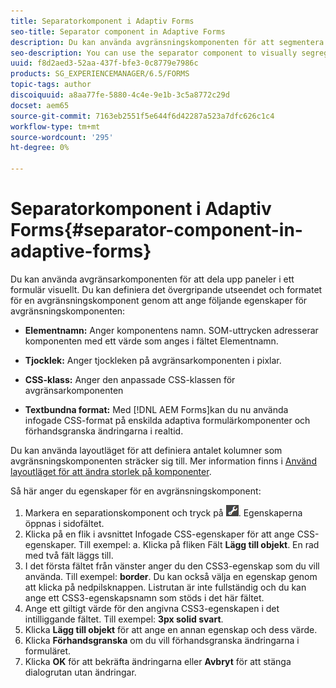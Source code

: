 ```yaml
---
title: Separatorkomponent i Adaptiv Forms
seo-title: Separator component in Adaptive Forms
description: Du kan använda avgränsningskomponenten för att segmentera ett formulär visuellt.
seo-description: You can use the separator component to visually segregate sections of a form.
uuid: f8d2aed3-52aa-437f-bfe3-0c8779e7986c
products: SG_EXPERIENCEMANAGER/6.5/FORMS
topic-tags: author
discoiquuid: a8aa77fe-5880-4c4e-9e1b-3c5a8772c29d
docset: aem65
source-git-commit: 7163eb2551f5e644f6d42287a523a7dfc626c1c4
workflow-type: tm+mt
source-wordcount: '295'
ht-degree: 0%

---
```



# Separatorkomponent i Adaptiv Forms{#separator-component-in-adaptive-forms}

Du kan använda avgränsarkomponenten för att dela upp paneler i ett formulär visuellt. Du kan definiera det övergripande utseendet och formatet för en avgränsningskomponent genom att ange följande egenskaper för avgränsningskomponenten:

* **Elementnamn:** Anger komponentens namn. SOM-uttrycken adresserar komponenten med ett värde som anges i fältet Elementnamn.
* **Tjocklek:** Anger tjockleken på avgränsarkomponenten i pixlar.

* **CSS-klass:** Anger den anpassade CSS-klassen för avgränsarkomponenten

* **Textbundna format:** Med [!DNL AEM Forms]kan du nu använda infogade CSS-format på enskilda adaptiva formulärkomponenter och förhandsgranska ändringarna i realtid.

Du kan använda layoutläget för att definiera antalet kolumner som avgränsningskomponenten sträcker sig till. Mer information finns i [Använd layoutläget för att ändra storlek på komponenter](resize-using-layout-mode.md).

Så här anger du egenskaper för en avgränsningskomponent:

1. Markera en separationskomponent och tryck på ![cmppr](assets/cmppr.png). Egenskaperna öppnas i sidofältet.
1. Klicka på en flik i avsnittet Infogade CSS-egenskaper för att ange CSS-egenskaper. Till exempel: a. Klicka på fliken Fält **Lägg till objekt**. En rad med två fält läggs till.
1. I det första fältet från vänster anger du den CSS3-egenskap som du vill använda. Till exempel: **border**. Du kan också välja en egenskap genom att klicka på nedpilsknappen. Listrutan är inte fullständig och du kan ange ett CSS3-egenskapsnamn som stöds i det här fältet.
1. Ange ett giltigt värde för den angivna CSS3-egenskapen i det intilliggande fältet. Till exempel: **3px solid svart**.
1. Klicka **Lägg till objekt** för att ange en annan egenskap och dess värde.
1. Klicka **Förhandsgranska** om du vill förhandsgranska ändringarna i formuläret.
1. Klicka **OK** för att bekräfta ändringarna eller **Avbryt** för att stänga dialogrutan utan ändringar.


